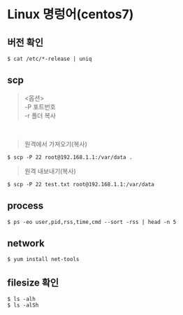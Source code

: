 Linux 명렁어(centos7)
=====================

버전 확인
---------

```
$ cat /etc/*-release | uniq
```

scp
---

> <옵션> <br /> -P 포트번호 <br /> -r 폴더 복사

<br />

> 원격에서 가져오기(복사)

```
$ scp -P 22 root@192.168.1.1:/var/data .
```

> 원격 내보내기(복사)

```
$ scp -P 22 test.txt root@192.168.1.1:/var/data
```

process
-------

```
$ ps -eo user,pid,rss,time,cmd --sort -rss | head -n 5
```

network
-------

```
$ yum install net-tools
```

filesize 확인
-------------

```
$ ls -alh
$ ls -alSh
```
